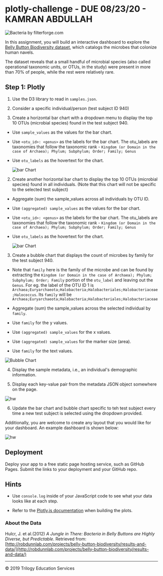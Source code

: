 # plotly-challenge - DUE 08/23/20 - KAMRAN ABDULLAH

![Bacteria by filterforge.com](Images/bacteria.jpg)

In this assignment, you will build an interactive dashboard to explore the [Belly Button Biodiversity dataset](http://robdunnlab.com/projects/belly-button-biodiversity/), which catalogs the microbes that colonize human navels.

The dataset reveals that a small handful of microbial species (also called operational taxonomic units, or OTUs, in the study) were present in more than 70% of people, while the rest were relatively rare.

## Step 1: Plotly

1. Use the D3 library to read in `samples.json`.

2. Consider a specific individual/person (test subject ID 940) 

2. Create a horizontal bar chart with a dropdown menu to display the top 10 OTUs (microbial species) found in the test subject 940.

* Use `sample_values` as the values for the bar chart.

* Use `<otu_id>: <genus>` as the labels for the bar chart. The otu_labels are taxonomies that follow the taxonomic rank - `Kingdom (or Domain in the case of Archaea); Phylum; Subphylum; Order; Family; Genus`  

* Use `otu_labels` as the hovertext for the chart.

  ![bar Chart](Images/hw02.png)

2. Create another horizontal bar chart to display the top 10 OTUs (microbial species) found in all individuals. (Note that this chart will not be specific to the selected test subject)

* Aggregate (sum) the sample_values across all individuals by OTU ID.

* Use `(aggregated) sample_values` as the values for the bar chart.

* Use `<otu_id>: <genus>` as the labels for the bar chart. The otu_labels are taxonomies that follow the taxonomic rank - `Kingdom (or Domain in the case of Archaea); Phylum; Subphylum; Order; Family; Genus`  

* Use `otu_labels` as the hovertext for the chart.

  ![bar Chart](Images/hw01.png)

3. Create a bubble chart that displays the count of microbes by family for the test subject 940.

* Note that `family` here is the family of the microbe and can be found by extracting the `Kingdom (or Domain in the case of Archaea); Phylum; Subphylum; Order; Family` portion of the `otu_label` and leaving out the `Genus`. 
For eg. the label of the OTU ID 1 is `Archaea;Euryarchaeota;Halobacteria;Halobacteriales;Halobacteriaceae;Halococcus`. Its `family` will be `Archaea;Euryarchaeota;Halobacteria;Halobacteriales;Halobacteriaceae`

* Aggregate (sum) the sample_values across the selected individual by `family`.

* Use `family` for the y values.

* Use `(aggregated) sample_values` for the x values.

* Use `(aggregated) sample_values` for the marker size (area).

* Use `family` for the text values.

![Bubble Chart](Images/bubble_chart.png)

4. Display the sample metadata, i.e., an individual's demographic information.

5. Display each key-value pair from the metadata JSON object somewhere on the page.

![hw](Images/hw03.png)

6. Update the bar chart and bubble chart specific to teh test subject every time a new test subject is selected using the dropdown provided.

Additionally, you are welcome to create any layout that you would like for your dashboard. An example dashboard is shown below:

![hw](Images/hw04.png)


## Deployment

Deploy your app to a free static page hosting service, such as GitHub Pages. Submit the links to your deployment and your GitHub repo.

## Hints

* Use `console.log` inside of your JavaScript code to see what your data looks like at each step.

* Refer to the [Plotly.js documentation](https://plot.ly/javascript/) when building the plots.

### About the Data

Hulcr, J. et al.(2012) _A Jungle in There: Bacteria in Belly Buttons are Highly Diverse, but Predictable_. Retrieved from: [http://robdunnlab.com/projects/belly-button-biodiversity/results-and-data/](http://robdunnlab.com/projects/belly-button-biodiversity/results-and-data/)

- - -

© 2019 Trilogy Education Services
